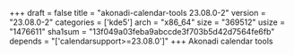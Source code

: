 +++
draft = false
title = "akonadi-calendar-tools 23.08.0-2"
version = "23.08.0-2"
categories = ['kde5']
arch = "x86_64"
size = "369512"
usize = "1476611"
sha1sum = "13f049a03feba9abccde3f703b5d42d7564fe6fb"
depends = "['calendarsupport>=23.08.0']"
+++
Akonadi calendar tools